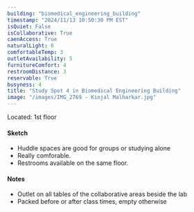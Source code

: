 ```yaml
---
building: "biomedical_engineering_building"
timestamp: "2024/11/13 10:50:30 PM EST"
isQuiet: False
isCollaborative: True
caenAccess: True
naturalLight: 0
comfortableTemp: 3
outletAvailability: 5
furnitureComfort: 4
restroomDistance: 3
reservable: True
busyness: 4
title: "Study Spot 4 in Biomedical Engineering Building"
image: "/images/IMG_2769 - Kinjal Malharkar.jpg"
---
```


Located: 1st floor

#### Sketch
- Huddle spaces are good for groups or studying alone
- Really comforable.
- Restrooms available on the same floor.


#### Notes
- Outlet on all tables of the collaborative areas beside the lab
- Packed before or after class times, empty otherwise

